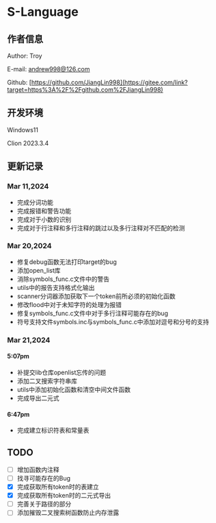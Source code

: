 # S-Language

## 作者信息

Author: Troy

E-mail: andrew998@126.com

Github: [https://github.com/JiangLin998](https://gitee.com/link?target=https%3A%2F%2Fgithub.com%2FJiangLin998)

## 开发环境

Windows11

Clion 2023.3.4

## 更新记录

### Mar 11,2024

- 完成分词功能
- 完成报错和警告功能
- 完成对于小数的识别
- 完成对于行注释和多行注释的跳过以及多行注释对不匹配的检测

### Mar 20,2024

- 修复debug函数无法打印target的bug
- 添加open_list库
- 消除symbols_func.c文件中的警告
- utils中的报告支持格式化输出
- scanner分词器添加获取下一个token前所必须的初始化函数
- 修改flood中对于未知字符的处理为报错
- 修复symbols_func.c文件中对于多行注释可能存在的bug
- 符号支持文件symbols.inc与symbols_func.c中添加对逗号和分号的支持

### Mar 21,2024

#### 5:07pm

- 补提交lib仓库openlist忘传的问题
- 添加二叉搜索字符串库
- utils中添加初始化函数和清空中间文件函数
- 完成导出二元式

#### 6:47pm

- 完成建立标识符表和常量表

## TODO

- [ ] 增加函数内注释
- [ ] 找寻可能存在的Bug
- [x] 完成获取所有token时的表建立
- [x] 完成获取所有token时的二元式导出
- [ ] 完善关于路径的部分
- [ ] 添加摧毁二叉搜索树函数防止内存泄露